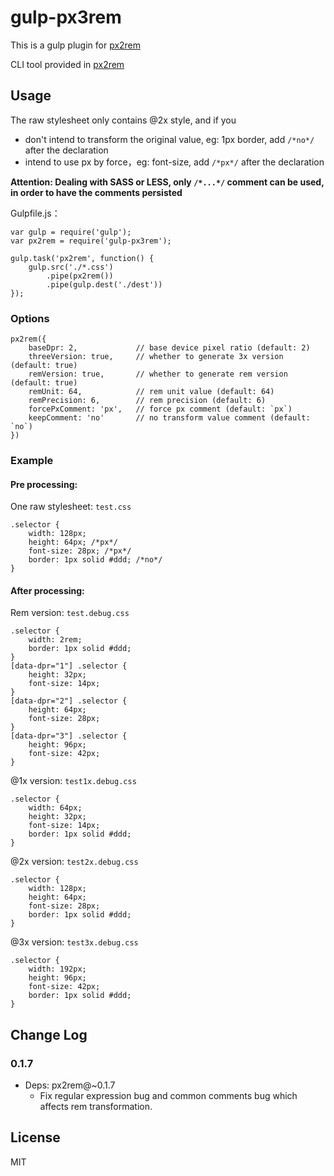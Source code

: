 # gulp-px3rem

This is a gulp plugin for [px2rem](https://www.npmjs.com/package/px2rem)

CLI tool provided in [px2rem](https://www.npmjs.com/package/px2rem)

## Usage

The raw stylesheet only contains @2x style, and if you

* don't intend to transform the original value, eg: 1px border, add `/*no*/` after the declaration
* intend to use px by force，eg: font-size, add `/*px*/` after the declaration

**Attention: Dealing with SASS or LESS, only `/*...*/` comment can be used, in order to have the comments persisted**

Gulpfile.js：

```
var gulp = require('gulp');
var px2rem = require('gulp-px3rem');

gulp.task('px2rem', function() {
    gulp.src('./*.css')
        .pipe(px2rem())
        .pipe(gulp.dest('./dest'))
});
```

### Options

```
px2rem({
    baseDpr: 2,             // base device pixel ratio (default: 2)
    threeVersion: true,     // whether to generate 3x version (default: true)
    remVersion: true,       // whether to generate rem version (default: true)
    remUnit: 64,            // rem unit value (default: 64)
    remPrecision: 6,        // rem precision (default: 6)
    forcePxComment: 'px',   // force px comment (default: `px`)
    keepComment: 'no'       // no transform value comment (default: `no`)
})
```

### Example

#### Pre processing:

One raw stylesheet: `test.css`

```
.selector {
    width: 128px;
    height: 64px; /*px*/
    font-size: 28px; /*px*/
    border: 1px solid #ddd; /*no*/
}
```

#### After processing:

Rem version: `test.debug.css`

```
.selector {
    width: 2rem;
    border: 1px solid #ddd;
}
[data-dpr="1"] .selector {
    height: 32px;
    font-size: 14px;
}
[data-dpr="2"] .selector {
    height: 64px;
    font-size: 28px;
}
[data-dpr="3"] .selector {
    height: 96px;
    font-size: 42px;
}
```

@1x version: `test1x.debug.css`

```
.selector {
    width: 64px;
    height: 32px;
    font-size: 14px;
    border: 1px solid #ddd;
}
```

@2x version: `test2x.debug.css`

```
.selector {
    width: 128px;
    height: 64px;
    font-size: 28px;
    border: 1px solid #ddd;
}
```

@3x version: `test3x.debug.css`

```
.selector {
    width: 192px;
    height: 96px;
    font-size: 42px;
    border: 1px solid #ddd;
}
```

## Change Log

### 0.1.7

* Deps: px2rem@~0.1.7
    * Fix regular expression bug and common comments bug which affects rem transformation.

## License

MIT
